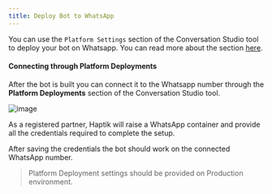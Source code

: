 ```yaml
---
title: Deploy Bot to WhatsApp
---
```


You can use the `Platform Settings` section of the Conversation Studio tool to deploy your bot on Whatsapp. You can read more about the section [here](https://docs.haptik.ai/bot-builder/basic/platforms-deployment).

#### Connecting through Platform Deployments

After the bot is built you can connect it to the Whatsapp number through the **Platform Deployments** section of the Conversation Studio tool.

![image](https://user-images.githubusercontent.com/75118325/116362613-dbcc8b80-a81f-11eb-9059-c96877c4b846.png)

As a registered partner, Haptik will raise a WhatsApp container and provide all the credentials required to complete the setup.

After saving the credentials the bot should work on the connected WhatsApp number.

> Platform Deployment settings should be provided on Production environment.
